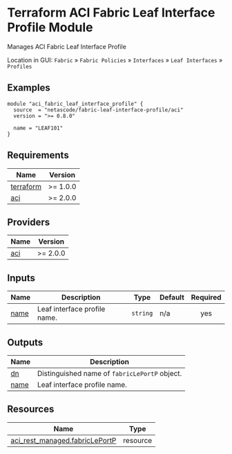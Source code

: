 <!-- BEGIN_TF_DOCS -->
# Terraform ACI Fabric Leaf Interface Profile Module

Manages ACI Fabric Leaf Interface Profile

Location in GUI:
`Fabric` » `Fabric Policies` » `Interfaces` » `Leaf Interfaces` » `Profiles`

## Examples

```hcl
module "aci_fabric_leaf_interface_profile" {
  source  = "netascode/fabric-leaf-interface-profile/aci"
  version = ">= 0.8.0"

  name = "LEAF101"
}
```

## Requirements

| Name | Version |
|------|---------|
| <a name="requirement_terraform"></a> [terraform](#requirement\_terraform) | >= 1.0.0 |
| <a name="requirement_aci"></a> [aci](#requirement\_aci) | >= 2.0.0 |

## Providers

| Name | Version |
|------|---------|
| <a name="provider_aci"></a> [aci](#provider\_aci) | >= 2.0.0 |

## Inputs

| Name | Description | Type | Default | Required |
|------|-------------|------|---------|:--------:|
| <a name="input_name"></a> [name](#input\_name) | Leaf interface profile name. | `string` | n/a | yes |

## Outputs

| Name | Description |
|------|-------------|
| <a name="output_dn"></a> [dn](#output\_dn) | Distinguished name of `fabricLePortP` object. |
| <a name="output_name"></a> [name](#output\_name) | Leaf interface profile name. |

## Resources

| Name | Type |
|------|------|
| [aci_rest_managed.fabricLePortP](https://registry.terraform.io/providers/CiscoDevNet/aci/latest/docs/resources/rest_managed) | resource |
<!-- END_TF_DOCS -->